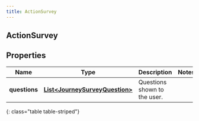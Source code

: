 ```yaml
---
title: ActionSurvey
---
```


## ActionSurvey

## Properties

| Name          | Type                                                                                   | Description                  | Notes |
| ------------- | -------------------------------------------------------------------------------------- | ---------------------------- | ----- |
| **questions** | <!----><!---->[**List&lt;JourneySurveyQuestion&gt;**](JourneySurveyQuestion.md)<!----> | Questions shown to the user. |       |

{: class="table table-striped"}
